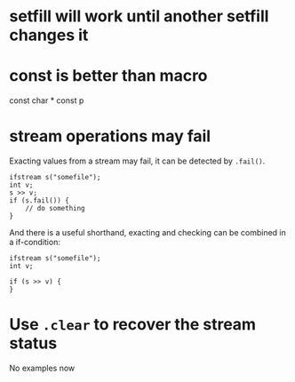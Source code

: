# setfill will work until another setfill changes it

# const is better than macro

const char * const p

# stream operations may fail

Exacting values from a stream may fail, it can be detected by `.fail()`.
```
ifstream s("somefile");
int v;
s >> v;
if (s.fail()) {
	// do something
}
```

And there is a useful shorthand, exacting and checking can be combined in a if-condition:
```
ifstream s("somefile");
int v;

if (s >> v) {
}
```

# Use `.clear` to recover the stream status

No examples now
